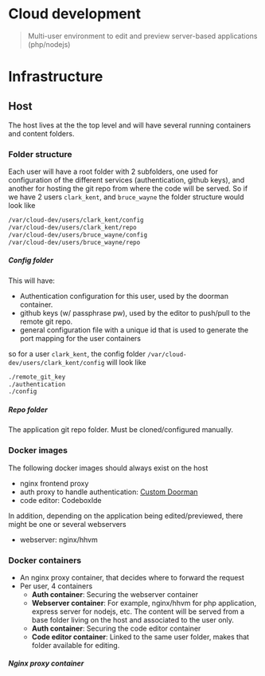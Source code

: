 Cloud development
=================

> Multi-user environment to edit and preview server-based applications (php/nodejs)
 
# Infrastructure

## Host
 
The host lives at the the top level and will have several running containers and content folders.

### Folder structure

Each user will have a root folder with 2 subfolders, one used for configuration of the different services (authentication, 
github keys), and another for hosting the git repo from where the code will be served. So if we have 2 users `clark_kent`, 
and `bruce_wayne` the folder structure would look like

```sh
/var/cloud-dev/users/clark_kent/config
/var/cloud-dev/users/clark_kent/repo
/var/cloud-dev/users/bruce_wayne/config
/var/cloud-dev/users/bruce_wayne/repo
```

##### Config folder

This will have:

- Authentication configuration for this user, used by the doorman container.
- github keys (w/ passphrase pw), used by the editor to push/pull to the remote git repo.
- general configuration file with a unique id that is used to generate the port mapping for the user containers

so for a user `clark_kent`, the config folder `/var/cloud-dev/users/clark_kent/config` will look like

```sh
./remote_git_key
./authentication
./config
```

##### Repo folder

The application git repo folder. Must be cloned/configured manually. 

### Docker images

The following docker images should always exist on the host

- nginx frontend proxy
- auth proxy to handle authentication: [Custom Doorman](https://github.com/inakianduaga/doorman-auth-proxy) 
- code editor: CodeboxIde 

In addition, depending on the application being edited/previewed, there might be one or several webservers

- webserver: nginx/hhvm

### Docker containers 

- An nginx proxy container, that decides where to forward the request
- Per user, 4 containers
  - **Auth container**: Securing the webserver container
  - **Webserver container**: For example, nginx/hhvm for php application, express server for nodejs, etc. 
      The content will be served from a base folder living on the host and associated to the user only.
  - **Auth container**: Securing the code editor container
  - **Code editor container**: Linked to the same user folder, makes that folder available for editing.    

##### Nginx proxy container

